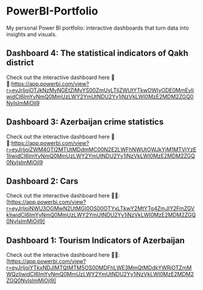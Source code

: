 # PowerBI-Portfolio
My personal Power BI portfolio: interactive dashboards that turn data into insights and visuals.


## Dashboard 4: The statistical indicators of Qakh district
Check out the interactive dashboard here 🔗👀:https://app.powerbi.com/view?r=eyJrIjoiOTJkNzMyNGEtZjMyYS00ZmUyLTliZWUtYTkwOWIyODE0MmEyIiwidCI6ImYyNmQ0MmUzLWY2YmUtNDU2Yy1iNzVkLWI0MzE2MDM2ZGQ0NyIsImMiOjl9

## Dashboard 3: Azerbaijan crime statistics
Check out the interactive dashboard here 🔗👀:https://app.powerbi.com/view?r=eyJrIjoiZWM4OTI2MTUtMDdmMC00N2E2LWFhNWUtOWJkYjM1MTVjYzE1IiwidCI6ImYyNmQ0MmUzLWY2YmUtNDU2Yy1iNzVkLWI0MzE2MDM2ZGQ0NyIsImMiOjl9

## Dashboard 2: Cars 
Check out the interactive dashboard here 🔗👀: [https://app.powerbi.com/view?r=eyJrIjoiNWU3OGMwN2UtMGI0OS00OTYxLTkwY2MtYTg4ZmJlY2FmZGVkIiwidCI6ImYyNmQ0MmUzLWY2YmUtNDU2Yy1iNzVkLWI0MzE2MDM2ZGQ0NyIsImMiOjl9]

## Dashboard 1: Tourism Indicators of Azerbaijan
Check out the interactive dashboard here 🔗👀: [https://app.powerbi.com/view?r=eyJrIjoiYTkxNDJlMTQtMTM5OS00MDFhLWE3MmQtMDdkYWRjOTZmMWQzIiwidCI6ImYyNmQ0MmUzLWY2YmUtNDU2Yy1iNzVkLWI0MzE2MDM2ZGQ0NyIsImMiOjl9]
